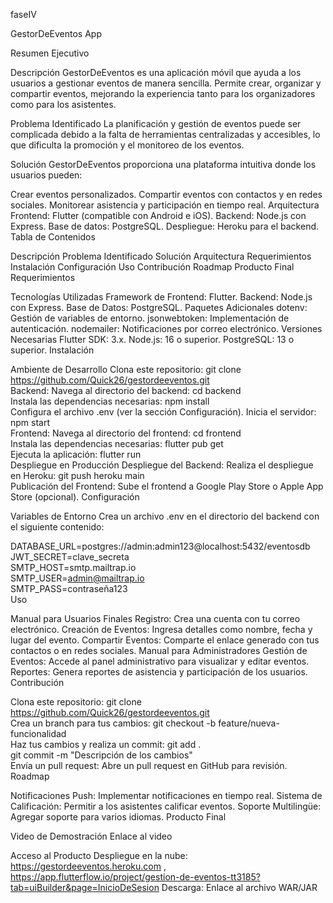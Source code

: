 faseIV

GestorDeEventos App

Resumen Ejecutivo

Descripción
GestorDeEventos es una aplicación móvil que ayuda a los usuarios a gestionar eventos de manera sencilla. Permite crear, organizar y compartir eventos, mejorando la experiencia tanto para los organizadores como para los asistentes.

Problema Identificado
La planificación y gestión de eventos puede ser complicada debido a la falta de herramientas centralizadas y accesibles, lo que dificulta la promoción y el monitoreo de los eventos.

Solución
GestorDeEventos proporciona una plataforma intuitiva donde los usuarios pueden:

Crear eventos personalizados.
Compartir eventos con contactos y en redes sociales.
Monitorear asistencia y participación en tiempo real.
Arquitectura
Frontend: Flutter (compatible con Android e iOS).
Backend: Node.js con Express.
Base de datos: PostgreSQL.
Despliegue: Heroku para el backend.
Tabla de Contenidos

Descripción
Problema Identificado
Solución
Arquitectura
Requerimientos
Instalación
Configuración
Uso
Contribución
Roadmap
Producto Final
Requerimientos

Tecnologías Utilizadas
Framework de Frontend: Flutter.
Backend: Node.js con Express.
Base de Datos: PostgreSQL.
Paquetes Adicionales
dotenv: Gestión de variables de entorno.
jsonwebtoken: Implementación de autenticación.
nodemailer: Notificaciones por correo electrónico.
Versiones Necesarias
Flutter SDK: 3.x.
Node.js: 16 o superior.
PostgreSQL: 13 o superior.
Instalación

Ambiente de Desarrollo
Clona este repositorio:
git clone https://github.com/Quick26/gestordeeventos.git  
Backend:
Navega al directorio del backend:
cd backend  
Instala las dependencias necesarias:
npm install  
Configura el archivo .env (ver la sección Configuración).
Inicia el servidor:
npm start  
Frontend:
Navega al directorio del frontend:
cd frontend  
Instala las dependencias necesarias:
flutter pub get  
Ejecuta la aplicación:
flutter run  
Despliegue en Producción
Despliegue del Backend:
Realiza el despliegue en Heroku:
git push heroku main  
Publicación del Frontend:
Sube el frontend a Google Play Store o Apple App Store (opcional).
Configuración

Variables de Entorno
Crea un archivo .env en el directorio del backend con el siguiente contenido:

DATABASE_URL=postgres://admin:admin123@localhost:5432/eventosdb  
JWT_SECRET=clave_secreta  
SMTP_HOST=smtp.mailtrap.io  
SMTP_USER=admin@mailtrap.io  
SMTP_PASS=contraseña123  
Uso

Manual para Usuarios Finales
Registro: Crea una cuenta con tu correo electrónico.
Creación de Eventos: Ingresa detalles como nombre, fecha y lugar del evento.
Compartir Eventos: Comparte el enlace generado con tus contactos o en redes sociales.
Manual para Administradores
Gestión de Eventos: Accede al panel administrativo para visualizar y editar eventos.
Reportes: Genera reportes de asistencia y participación de los usuarios.
Contribución

Clona este repositorio:
git clone https://github.com/Quick26/gestordeeventos.git  
Crea un branch para tus cambios:
git checkout -b feature/nueva-funcionalidad  
Haz tus cambios y realiza un commit:
git add .  
git commit -m "Descripción de los cambios"  
Envía un pull request:
Abre un pull request en GitHub para revisión.
Roadmap

 Notificaciones Push: Implementar notificaciones en tiempo real.
 Sistema de Calificación: Permitir a los asistentes calificar eventos.
 Soporte Multilingüe: Agregar soporte para varios idiomas.
Producto Final

Video de Demostración
Enlace al video

Acceso al Producto
Despliegue en la nube: https://gestordeeventos.heroku.com , https://app.flutterflow.io/project/gestion-de-eventos-tt3185?tab=uiBuilder&page=InicioDeSesion 
Descarga: Enlace al archivo WAR/JAR
